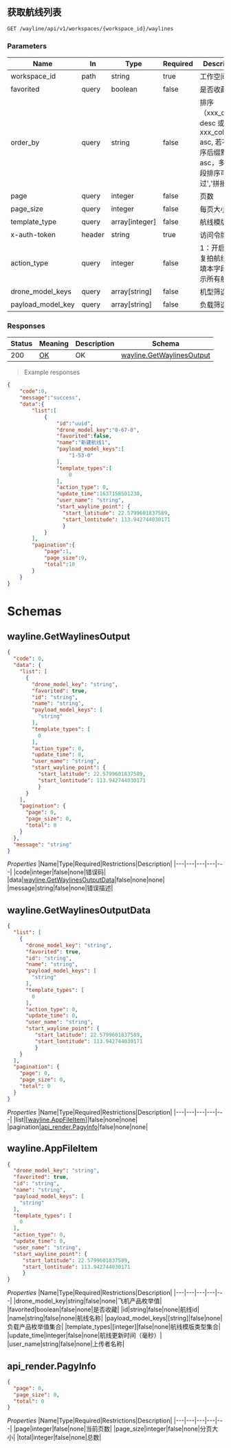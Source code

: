 ## 获取航线列表

<a id="opIdwayline-get-waylines"></a>

`GET /wayline/api/v1/workspaces/{workspace_id}/waylines`

<h3 id="获取航线列表-parameters">Parameters</h3>

|Name|In|Type|Required|Description|
|---|---|---|---|---|
|workspace_id|path|string|true|工作空间id|
|favorited|query|boolean|false|是否收藏|
|order_by|query|string|false|排序（xxx_column desc 或 xxx_column asc, 若不传排序后缀默认为asc，多个字段排序可通过','拼接）|
|page|query|integer|false|页数|
|page_size|query|integer|false|每页大小|
|template_type|query|array[integer]|false|航线模版类型|
|x-auth-token|header|string|true|访问令牌|
| action_type       | query | integer       | false    | 1：开启精准复拍航线。不填本字段，表示所有航线。|
| drone_model_keys  | query | array[string] | false    | 机型筛选     |
| payload_model_key | query | array[string] | false    | 负载筛选     |



<h3 id="获取航线列表-responses">Responses</h3>

|Status|Meaning|Description|Schema|
|---|---|---|---|
|200|[OK](https://tools.ietf.org/html/rfc7231#section-6.3.1)|OK|[wayline.GetWaylinesOutput](#schemawayline.getwaylinesoutput)|

> Example responses
```json
{
    "code":0,
    "message":"success",
    "data":{
        "list":[
            {
                "id":"uuid",
                "drone_model_key":"0-67-0",
                "favorited":false,
                "name":"新建航线1",
                "payload_model_keys":[
                    "1-53-0"
                ],
                "template_types":[
                    0
                ],
                "action_type": 0,
                "update_time":1637158501230,
                "user_name": "string",
                "start_wayline_point": {
                  "start_latitude": 22.5799601837589,
                  "start_lontitude": 113.942744030171
                  }
            }
        ],
        "pagination":{
            "page":1,
            "page_size":9,
            "total":10
        }
    }
}
```
# Schemas
<h2 id="tocS_wayline.GetWaylinesOutput">wayline.GetWaylinesOutput</h2>
<!-- backwards compatibility -->
<a id="schemawayline.getwaylinesoutput"></a>
<a id="schema_wayline.GetWaylinesOutput"></a>
<a id="tocSwayline.getwaylinesoutput"></a>
<a id="tocswayline.getwaylinesoutput"></a>

```json
{
  "code": 0,
  "data": {
    "list": [
      {
        "drone_model_key": "string",
        "favorited": true,
        "id": "string",
        "name": "string",
        "payload_model_keys": [
          "string"
        ],
        "template_types": [
          0
        ],
        "action_type": 0,
        "update_time": 0,
        "user_name": "string",
        "start_wayline_point": {
          "start_latitude": 22.5799601837589,
          "start_lontitude": 113.942744030171
          }
      }
    ],
    "pagination": {
      "page": 0,
      "page_size": 0,
      "total": 0
    }
  },
  "message": "string"
}

```

*Properties*
|Name|Type|Required|Restrictions|Description|
|---|---|---|---|---|
|code|integer|false|none|错误码|
|data|[wayline.GetWaylinesOutputData](#schemawayline.getwaylinesoutputdata)|false|none|none|
|message|string|false|none|错误描述|

<h2 id="tocS_wayline.GetWaylinesOutputData">wayline.GetWaylinesOutputData</h2>
<!-- backwards compatibility -->
<a id="schemawayline.getwaylinesoutputdata"></a>
<a id="schema_wayline.GetWaylinesOutputData"></a>
<a id="tocSwayline.getwaylinesoutputdata"></a>
<a id="tocswayline.getwaylinesoutputdata"></a>

```json
{
  "list": [
    {
      "drone_model_key": "string",
      "favorited": true,
      "id": "string",
      "name": "string",
      "payload_model_keys": [
        "string"
      ],
      "template_types": [
        0
      ],
      "action_type": 0,
      "update_time": 0,
      "user_name": "string",
      "start_wayline_point": {
         "start_latitude": 22.5799601837589,
         "start_lontitude": 113.942744030171
         }
    }
  ],
  "pagination": {
    "page": 0,
    "page_size": 0,
    "total": 0
  }
}

```

*Properties*
|Name|Type|Required|Restrictions|Description|
|---|---|---|---|---|
|list|[[wayline.AppFileItem](#schemawayline.appfileitem)]|false|none|none|
|pagination|[api_render.PagyInfo](#schemaapi_render.pagyinfo)|false|none|none|

<h2 id="tocS_wayline.AppFileItem">wayline.AppFileItem</h2>
<!-- backwards compatibility -->
<a id="schemawayline.appfileitem"></a>
<a id="schema_wayline.AppFileItem"></a>
<a id="tocSwayline.appfileitem"></a>
<a id="tocswayline.appfileitem"></a>

```json
{
  "drone_model_key": "string",
  "favorited": true,
  "id": "string",
  "name": "string",
  "payload_model_keys": [
    "string"
  ],
  "template_types": [
    0
  ],
  "action_type": 0,
  "update_time": 0,
  "user_name": "string",
  "start_wayline_point": {
     "start_latitude": 22.5799601837589,
     "start_lontitude": 113.942744030171
     }
}

```

*Properties*
|Name|Type|Required|Restrictions|Description|
|---|---|---|---|---|
|drone_model_key|string|false|none|飞机产品枚举值|
|favorited|boolean|false|none|是否收藏|
|id|string|false|none|航线id|
|name|string|false|none|航线名称|
|payload_model_keys|[string]|false|none|负载产品枚举值集合|
|template_types|[integer]|false|none|航线模版类型集合|
|update_time|integer|false|none|航线更新时间（毫秒）|
|user_name|string|false|none|上传者名称|

<h2 id="tocS_api_render.PagyInfo">api_render.PagyInfo</h2>
<!-- backwards compatibility -->
<a id="schemaapi_render.pagyinfo"></a>
<a id="schema_api_render.PagyInfo"></a>
<a id="tocSapi_render.pagyinfo"></a>
<a id="tocsapi_render.pagyinfo"></a>

```json
{
  "page": 0,
  "page_size": 0,
  "total": 0
}

```

*Properties*
|Name|Type|Required|Restrictions|Description|
|---|---|---|---|---|
|page|integer|false|none|当前页数|
|page_size|integer|false|none|分页大小|
|total|integer|false|none|总数|
